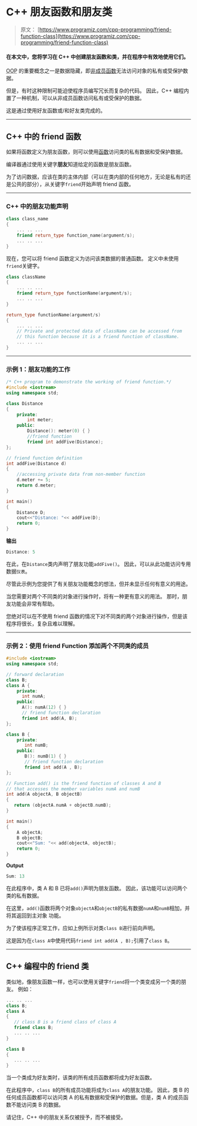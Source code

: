 # C++ 朋友函数和朋友类

> 原文： [https://www.programiz.com/cpp-programming/friend-function-class](https://www.programiz.com/cpp-programming/friend-function-class)

#### 在本文中，您将学习在 C++ 中创建朋友函数和类，并在程序中有效地使用它们。

<abbr title="Object-Oriented Programming">OOP</abbr> 的重要概念之一是数据隐藏，即[非成员函数](/cpp-programming/object-class "Non-member function object in C++")无法访问对象的私有或受保护数据。

但是，有时这种限制可能迫使程序员编写冗长而复杂的代码。 因此，C++ 编程内置了一种机制，可以从非成员函数访问私有或受保护的数据。

这是通过使用好友函数或/和好友类完成的。

* * *

## C++ 中的 friend 函数

如果将函数定义为朋友函数，则可以使用[函数](/cpp-programming/function "C++ functions")访问类的私有数据和受保护数据。

编译器通过使用关键字**朋友**知道给定的函数是朋友函数。

为了访问数据，应该在类的主体内部（可以在类内部的任何地方，无论是私有的还是公共的部分），从关键字`friend`开始声明 friend 函数。

* * *

### C++ 中的朋友功能声明

```cpp
class class_name
{
    ... .. ...
    friend return_type function_name(argument/s);
    ... .. ...
}

```

现在，您可以将 friend 函数定义为访问该类数据的普通函数。 定义中未使用`friend`关键字。

```cpp
class className
{
    ... .. ...
    friend return_type functionName(argument/s);
    ... .. ...
}

return_type functionName(argument/s)
{
    ... .. ...
    // Private and protected data of className can be accessed from
    // this function because it is a friend function of className.
    ... .. ...
}

```

* * *

### 示例 1：朋友功能的工作

```cpp
/* C++ program to demonstrate the working of friend function.*/
#include <iostream>
using namespace std;

class Distance
{
    private:
        int meter;
    public:
        Distance(): meter(0) { }
        //friend function
        friend int addFive(Distance);
};

// friend function definition
int addFive(Distance d)
{
    //accessing private data from non-member function
    d.meter += 5;
    return d.meter;
}

int main()
{
    Distance D;
    cout<<"Distance: "<< addFive(D);
    return 0;
} 
```

**输出**

```cpp
Distance: 5
```

在此，在`Distance`类内声明了朋友功能`addFive()`。 因此，可以从此功能访问专用数据`仪表`。

尽管此示例为您提供了有关朋友功能概念的想法，但并未显示任何有意义的用途。

当您需要对两个不同类的对象进行操作时，将有一种更有意义的用法。 那时，朋友功能会非常有帮助。

您绝对可以在不使用 friend 函数的情况下对不同类的两个对象进行操作，但是该程序将很长，复杂且难以理解。

* * *

### 示例 2：使用 friend Function 添加两个不同类的成员

```cpp
#include <iostream>
using namespace std;

// forward declaration
class B;
class A {
    private:
      int numA;
    public:
      A(): numA(12) { }
      // friend function declaration
      friend int add(A, B);
};

class B {
    private:
       int numB;
    public:
       B(): numB(1) { }
       // friend function declaration
       friend int add(A , B);
};

// Function add() is the friend function of classes A and B
// that accesses the member variables numA and numB
int add(A objectA, B objectB)
{
   return (objectA.numA + objectB.numB);
}

int main()
{
    A objectA;
    B objectB;
    cout<<"Sum: "<< add(objectA, objectB);
    return 0;
} 
```

**Output**

```cpp
Sum: 13
```

在此程序中，类 A 和 B 已将`add()`声明为朋友函数。 因此，该功能可以访问两个类的私有数据。

在这里，`add()`函数将两个对象`objectA`和`objectB`的私有数据`numA`和`numB`相加，并将其返回到主对象 功能。

为了使该程序正常工作，应如上例所示对类`class B`进行前向声明。

这是因为在`class A`中使用代码`friend int add(A , B);`引用了`class B`。

* * *

## C++ 编程中的 friend 类

类似地，像朋友函数一样，也可以使用关键字`friend`将一个类变成另一个类的朋友。 例如：

```cpp
... .. ...
class B;
class A
{
   // class B is a friend class of class A
   friend class B;
   ... .. ...
}

class B
{
   ... .. ...
}

```

当一个类成为好友类时，该类的所有成员函数都将成为好友函数。

在此程序中，`class B`的所有成员功能将成为`class A`的朋友功能。 因此，类 B 的任何成员函数都可以访问类 A 的私有数据和受保护的数据。但是，类 A 的成员函数不能访问类 B 的数据。

请记住，C++ 中的朋友关系仅被授予，而不被接受。